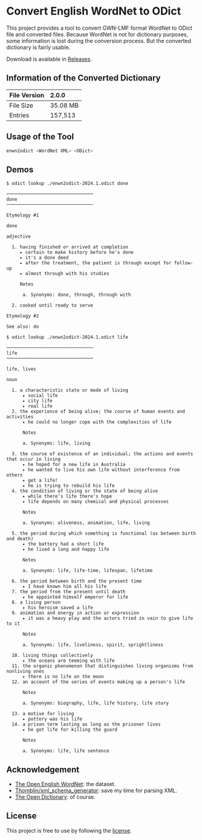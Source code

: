 # Convert English WordNet to ODict

This project provides a tool to convert GWN-LMF format WordNet to ODict file
and converted files. Because WordNet is not for dictionary purposes, some
information is lost during the conversion process. But the converted dictionary
is fairly usable.

Download is available in [Releases](https://github.com/jaxvanyang/enwn2odict/releases).

## Information of the Converted Dictionary

| File Version | 2.0.0 |
|:-|:-|
| File Size | 35.08 MB |
| Entries | 157,513 |

## Usage of the Tool

```bash
enwn2odict <WordNet XML> <ODict>
```

## Demos

```console
$ odict lookup ./enwn2odict-2024.1.odict done

────────────────────────────────
done
────────────────────────────────

Etymology #1

done

adjective

  1. having finished or arrived at completion
     ▸ certain to make history before he's done
     ▸ it's a done deed
     ▸ after the treatment, the patient is through except for follow-up
     ▸ almost through with his studies

     Notes

      a. Synonyms: done, through, through with

  2. cooked until ready to serve

Etymology #2

See also: do
```

```console
$ odict lookup ./enwn2odict-2024.1.odict life

────────────────────────────────
life
────────────────────────────────

life, lives

noun

  1. a characteristic state or mode of living
      ▸ social life
      ▸ city life
      ▸ real life
  2. the experience of being alive; the course of human events and activities
      ▸ he could no longer cope with the complexities of life

      Notes

      a. Synonyms: life, living

  3. the course of existence of an individual; the actions and events that occur in living
      ▸ he hoped for a new life in Australia
      ▸ he wanted to live his own life without interference from others
      ▸ get a life!
      ▸ he is trying to rebuild his life
  4. the condition of living or the state of being alive
      ▸ while there's life there's hope
      ▸ life depends on many chemical and physical processes

      Notes

      a. Synonyms: aliveness, animation, life, living

  5. the period during which something is functional (as between birth and death)
      ▸ the battery had a short life
      ▸ he lived a long and happy life

      Notes

      a. Synonyms: life, life-time, lifespan, lifetime

  6. the period between birth and the present time
      ▸ I have known him all his life
  7. the period from the present until death
      ▸ he appointed himself emperor for life
  8. a living person
      ▸ his heroism saved a life
  9. animation and energy in action or expression
      ▸ it was a heavy play and the actors tried in vain to give life to it

      Notes

      a. Synonyms: life, liveliness, spirit, sprightliness

  10. living things collectively
      ▸ the oceans are teeming with life
  11. the organic phenomenon that distinguishes living organisms from nonliving ones
      ▸ there is no life on the moon
  12. an account of the series of events making up a person's life

      Notes

      a. Synonyms: biography, life, life history, life story

  13. a motive for living
      ▸ pottery was his life
  14. a prison term lasting as long as the prisoner lives
      ▸ he got life for killing the guard

      Notes

      a. Synonyms: life, life sentence
```

## Acknowledgement

- [The Open English WordNet](https://github.com/globalwordnet/english-wordnet): the dataset.
- [Thomblin/xml_schema_generator](https://github.com/Thomblin/xml_schema_generator): save my time for parsing XML.
- [The Open Dictionary](https://odict.org): of course.

## License

This project is free to use by following the [license](LICENSE).
